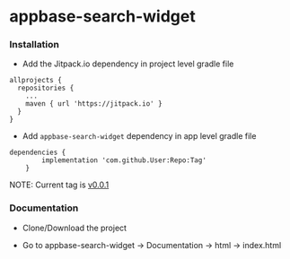 # appbase-search-widget

### Installation

* Add the Jitpack.io dependency in project level gradle file

```
allprojects {
  repositories {
    ...
    maven { url 'https://jitpack.io' }
  }
}
```

* Add `appbase-search-widget` dependency in app level gradle file

```
dependencies {
		implementation 'com.github.User:Repo:Tag'
	}
```

NOTE: Current tag is [v0.0.1](https://github.com/harsh-2711/appbase-search-widget/releases/tag/v0.0.1)

### Documentation

* Clone/Download the project

* Go to appbase-search-widget -> Documentation -> html -> index.html
